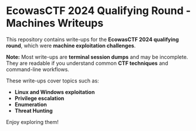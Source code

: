# EcowasCTF 2024 Qualifying Round - Machines Writeups

This repository contains write-ups for the **EcowasCTF 2024 qualifying round**, which were **machine exploitation challenges**.  

**Note:** Most write-ups are **terminal session dumps** and may be incomplete.  
They are readable if you understand common **CTF techniques** and command-line workflows.  

These write-ups cover topics such as:  
- **Linux and Windows exploitation**  
- **Privilege escalation**  
- **Enumeration**
- **Threat Hunting**  
 

Enjoy exploring them!
